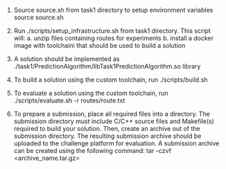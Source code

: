 1. Source source.sh from task1 directory to setup environment variables
source source.sh

2. Run ./scripts/setup_infrastructure.sh from task1 directory. This script will:
  a. unzip files containing routes for experiments
  b. install a docker image with toolchaini that should be used to build a solution

3. A solution should be implemented as ./task1/PredictionAlgorithm/libTask1PredictionAlgorithm.so library 

4. To build a solution using the custom toolchain, run 
./scripts/build.sh

5. To evaluate a solution using the custom toolchain, run 
./scripts/evaluate.sh -r routes/route.txt

6. To prepare a submission, place all required files into a directory. 
The submission directory must include C/C++ source files and Makefile(s) required to build your solution. Then, create an archive out of the submission directory. The resulting submission archive should be uploaded to the challenge platform for evaluation. A submission archive can be created using the following command:
tar -czvf <archive_name.tar.gz> <your submission directory>

